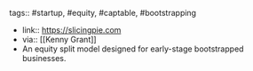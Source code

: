 tags:: #startup, #equity, #captable, #bootstrapping

- link:: https://slicingpie.com
- via:: [[Kenny Grant]]
- An equity split model designed for early-stage bootstrapped businesses.